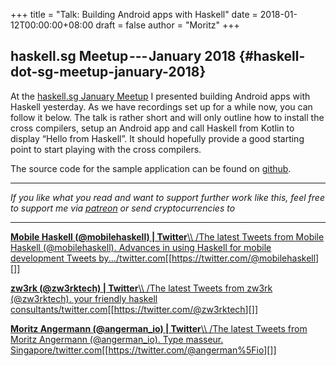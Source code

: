 +++
title = "Talk: Building Android apps with Haskell"
date = 2018-01-12T00:00:00+08:00
draft = false
author = "Moritz"
+++

## haskell.sg Meetup --- January 2018 {#haskell-dot-sg-meetup-january-2018}

At the [haskell.sg
January Meetup](https://www.meetup.com/HASKELL-SG/events/246341959/) I presented building Android apps with Haskell
yesterday. As we have recordings set up for a while now, you can follow
it below. The talk is rather short and will only outline how to install
the cross compilers, setup an Android app and call Haskell from Kotlin
to display “Hello from Haskell”. It should hopefully provide a good
starting point to start playing with the cross compilers.

The source code for the sample application can be found on
[github](https://github.com/angerman/2018-01-MeetupDemo).

---

_If you like what you read and want to support further work like this,
feel free to support me via_
[_patreon_](https://www.patreon.com/zw3rk) _or send cryptocurrencies
to_

---

<a id="org372ddbf"></a>
[**Mobile Haskell (@mobilehaskell) |
Twitter**\\\\
/The latest Tweets from Mobile Haskell (@mobilehaskell). Advances in
using Haskell for mobile development Tweets
by.../twitter.com](https://twitter.com/@mobilehaskell)[[<https://twitter.com/@mobilehaskell>][]]

<a id="orgeda07f8"></a>
[**zw3rk (@zw3rktech) | Twitter**\\\\
/The latest Tweets from zw3rk (@zw3rktech). your friendly haskell
consultants/twitter.com](https://twitter.com/@zw3rktech)[[<https://twitter.com/@zw3rktech>][]]

<a id="org3e041ae"></a>
[**Moritz Angermann (@angerman\_io) |
Twitter**\\\\
/The latest Tweets from Moritz Angermann (@angerman\_io). Type masseur.
Singapore/twitter.com](https://twitter.com/@angerman%5Fio)[[<https://twitter.com/@angerman%5Fio>][]]